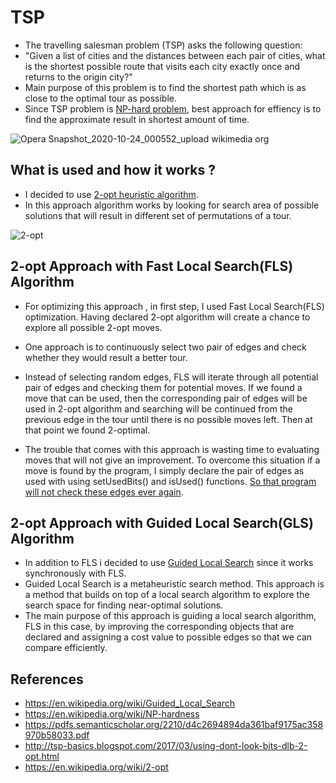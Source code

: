 # TSP
- The travelling salesman problem (TSP) asks the following question: 
- "Given a list of cities and the distances between each pair of cities, what is the shortest possible route that visits each city exactly once and returns to the origin city?"
-  Main purpose of this problem is to find the shortest path which is as close to the optimal tour as possible. 
- Since TSP problem is [NP-hard problem](https://en.wikipedia.org/wiki/NP-hardness), best approach for effiency is to find the approximate result in shortest amount of time.


![Opera Snapshot_2020-10-24_000552_upload wikimedia org](https://user-images.githubusercontent.com/62245004/97054132-e5cdb300-158c-11eb-999d-aae7977a35c1.png)

## What is used and how it works ?
- I decided to use [2-opt heuristic algorithm](https://en.wikipedia.org/wiki/2-opt).
- In this approach algorithm works by looking for search area of possible solutions that will result in different set of permutations of a tour. 


![2-opt](https://user-images.githubusercontent.com/62245004/97054287-37763d80-158d-11eb-884a-6d03b263ab26.gif)

## 2-opt Approach with Fast Local Search(FLS) Algorithm

- For optimizing this approach , in first step, I used Fast Local Search(FLS) optimization. Having
declared 2-opt algorithm will create a chance to explore all possible 2-opt moves. 

- One approach is to continuously select two pair of edges and check whether they would result a better tour.

- Instead of selecting random edges, FLS will iterate through all potential pair of edges and checking them for
potential moves. If we found a move that can be used, then the corresponding pair of edges will be
used in 2-opt algorithm and searching will be continued from the previous edge in the tour until
there is no possible moves left. Then at that point we found 2-optimal.

- The trouble that comes with this approach is wasting time to evaluating moves that will not give an
improvement. To overcome this situation if a move is found by the program, I simply declare the pair
of edges as used with using setUsedBits() and isUsed() functions. [So that program will not check
these edges ever again](http://tsp-basics.blogspot.com/2017/03/using-dont-look-bits-dlb-2-opt.html).


## 2-opt Approach with Guided Local Search(GLS) Algorithm

- In addition to FLS i decided to use [Guided Local Search](https://en.wikipedia.org/wiki/Guided_Local_Search) since  it works synchronously with FLS.
- Guided Local Search is a metaheuristic search method. This approach is a method that builds on top of a local
search algorithm to explore the search space for finding near-optimal solutions. 
- The main purpose of this approach is guiding a local search algorithm, FLS in this case, by improving the corresponding
objects that are declared and assigning a cost value to possible edges so that we can compare efficiently. 

## References
- https://en.wikipedia.org/wiki/Guided_Local_Search
- https://en.wikipedia.org/wiki/NP-hardness
- https://pdfs.semanticscholar.org/2210/d4c2694894da361baf9175ac358970b58033.pdf
- http://tsp-basics.blogspot.com/2017/03/using-dont-look-bits-dlb-2-opt.html
- https://en.wikipedia.org/wiki/2-opt
